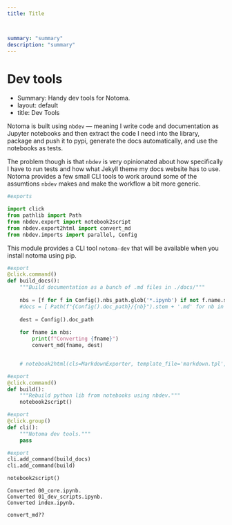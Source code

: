 ```yaml
---
title: Title



summary: "summary"
description: "summary"
---
```



# Dev tools

- Summary: Handy dev tools for Notoma.
- layout: default
- title: Dev Tools

Notoma is built using `nbdev` — meaning I write code and documentation as Jupyter notebooks and then extract the code I need into the library, package and push it to pypi, generate the docs automatically, and use the notebooks as tests. 

The problem though is that `nbdev` is very opinionated about how specifically I have to run tests and how what Jekyll theme my docs website has to use. Notoma provides a few small CLI tools to work around some of the assumtions `nbdev` makes and make the workflow a bit more generic.
<div class="codecell" markdown="1">
<div class="input_area" markdown="1">

```python
#exports

import click
from pathlib import Path
from nbdev.export import notebook2script
from nbdev.export2html import convert_md
from nbdev.imports import parallel, Config

```

</div>

</div>

This module provides a CLI tool `notoma-dev` that will be available when you install notoma using pip.
<div class="codecell" markdown="1">
<div class="input_area" markdown="1">

```python
#export
@click.command()
def build_docs():
    """Build documentation as a bunch of .md files in ./docs/"""
    
    nbs = [f for f in Config().nbs_path.glob('*.ipynb') if not f.name.startswith('_')]
    #docs = [ Path(f"{Config().doc_path}/{nb}").stem + '.md' for nb in nbs]
    
    dest = Config().doc_path
    
    for fname in nbs:
        print(f"Converting {fname}")
        convert_md(fname, dest)


    # notebook2html(cls=MarkdownExporter, template_file='markdown.tpl', force_all=True)
```

</div>

</div>
<div class="codecell" markdown="1">
<div class="input_area" markdown="1">

```python
#export
@click.command()
def build():
    """Rebuild python lib from notebooks using nbdev."""
    notebook2script()
```

</div>

</div>
<div class="codecell" markdown="1">
<div class="input_area" markdown="1">

```python
#export
@click.group()
def cli():
    """Notoma dev tools."""
    pass
```

</div>

</div>
<div class="codecell" markdown="1">
<div class="input_area" markdown="1">

```python
#export
cli.add_command(build_docs)
cli.add_command(build)
```

</div>

</div>
<div class="codecell" markdown="1">
<div class="input_area" markdown="1">

```python
notebook2script()
```

</div>
<div class="output_area" markdown="1">

    Converted 00_core.ipynb.
    Converted 01_dev_scripts.ipynb.
    Converted index.ipynb.


</div>

</div>
<div class="codecell" markdown="1">
<div class="input_area" markdown="1">

```python
convert_md??
```

</div>

</div>
